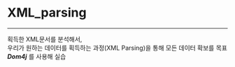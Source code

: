 # XML_parsing
***
획득한 XML문서를 분석해서,<br>우리가 원하는 데이터를 획득하는 과정(XML Parsing)을 통해 모든 데이터 확보를 목표<br>
***Dom4j*** 를 사용해 실습